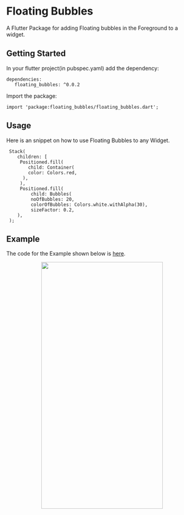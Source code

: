 # Floating Bubbles

A Flutter Package for adding Floating bubbles in the Foreground to a widget.

## Getting Started
In your flutter project(in pubspec.yaml) add the dependency:
```
dependencies:
   floating_bubbles: ^0.0.2
```

Import the package:

```
import 'package:floating_bubbles/floating_bubbles.dart';
```

## Usage
Here is an snippet on how to use Floating Bubbles to any Widget.
```
 Stack(
    children: [
     Positioned.fill(
        child: Container(
        color: Colors.red,
      ),
     ),
     Positioned.fill(
         child: Bubbles(
         noOfBubbles: 20,
         colorOfBubbles: Colors.white.withAlpha(30),
         sizeFactor: 0.2,
    ),
 );
 ```

 ## Example
 The code for the Example shown below is [here](https://pub.dev/packages/floating_bubbles/example).

 <p align = "middle">
 <img src="https://raw.githubusercontent.com/Poujhit/floating_bubbles/master/screenshots/video.gif" width="320" height = "650">
 </p>
 

